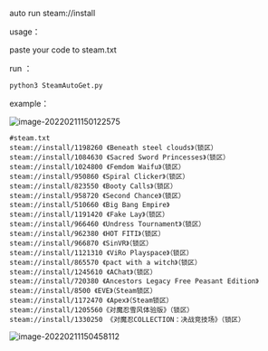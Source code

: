 auto run steam://install

usage：

 paste your code to steam.txt 

run ：

```shell
python3 SteamAutoGet.py
```

example：

![image-20220211150122575](https://github.com/394624914/public/blob/main/picture/SteamAutoGet/image-20220211150122575.png)

```
#steam.txt
steam://install/1198260 《Beneath steel clouds》（锁区）
steam://install/1084630 《Sacred Sword Princesses》（锁区）
steam://install/1024800 《Femdom Waifu》（锁区）
steam://install/950860 《Spiral Clicker》（锁区）
steam://install/823550 《Booty Calls》（锁区）
steam://install/958720 《Second Chance》（锁区）
steam://install/510660 《Big Bang Empire》
steam://install/1191420 《Fake Lay》（锁区）
steam://install/966460 《Undress Tournament》（锁区）
steam://install/962380 《HOT FITI》（锁区）
steam://install/966870 《SinVR》（锁区）
steam://install/1121310 《ViRo Playspace》（锁区）
steam://install/865570 《pact with a witch》（锁区）
steam://install/1245610 《AChat》（锁区）
steam://install/720380 《Ancestors Legacy Free Peasant Edition》
steam://install/8500 《EVE》（Steam锁区）
steam://install/1172470 《Apex》（Steam锁区）
steam://install/1205560《对魔忍雪风体验版》（锁区）
steam://install/1330250 《对魔忍COLLECTION：决战竞技场》（锁区）
```

![image-20220211150458112](https://github.com/394624914/public/blob/main/picture/SteamAutoGet/image-20220211150458112.png)
